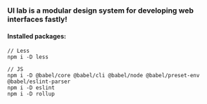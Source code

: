 ### UI lab is a modular design system for developing web interfaces fastly!

#### Installed packages:
```
// Less
npm i -D less

// JS
npm i -D @babel/core @babel/cli @babel/node @babel/preset-env @babel/eslint-parser
npm i -D eslint
npm i -D rollup
```